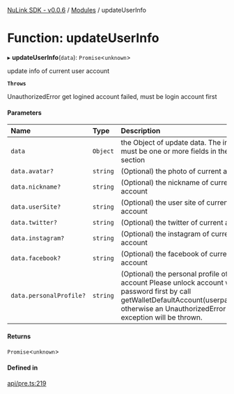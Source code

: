 [NuLink SDK - v0.0.6](../README.md) / [Modules](../modules.md) / updateUserInfo

# Function: updateUserInfo

▸ **updateUserInfo**(`data`): `Promise`<`unknown`\>

update info of current user account

**`Throws`**

UnauthorizedError get logined account failed, must be login account first

#### Parameters

| Name | Type | Description |
| :------ | :------ | :------ |
| `data` | `Object` | the Object of update data. The input data must be one or more fields in the "data" section |
| `data.avatar?` | `string` | (Optional) the photo of current account |
| `data.nickname?` | `string` | (Optional) the nickname of current account |
| `data.userSite?` | `string` | (Optional) the user site of current account |
| `data.twitter?` | `string` | (Optional) the twitter of current account |
| `data.instagram?` | `string` | (Optional) the instagram of current account |
| `data.facebook?` | `string` | (Optional) the facebook of current account |
| `data.personalProfile?` | `string` | (Optional) the personal profile of current account Please unlock account with your password first by call getWalletDefaultAccount(userpassword), otherwise an UnauthorizedError exception will be thrown. |

#### Returns

`Promise`<`unknown`\>

#### Defined in

[api/pre.ts:219](https://github.com/NuLink-network/nulink-sdk/blob/dec95fc/src/api/pre.ts#L219)
